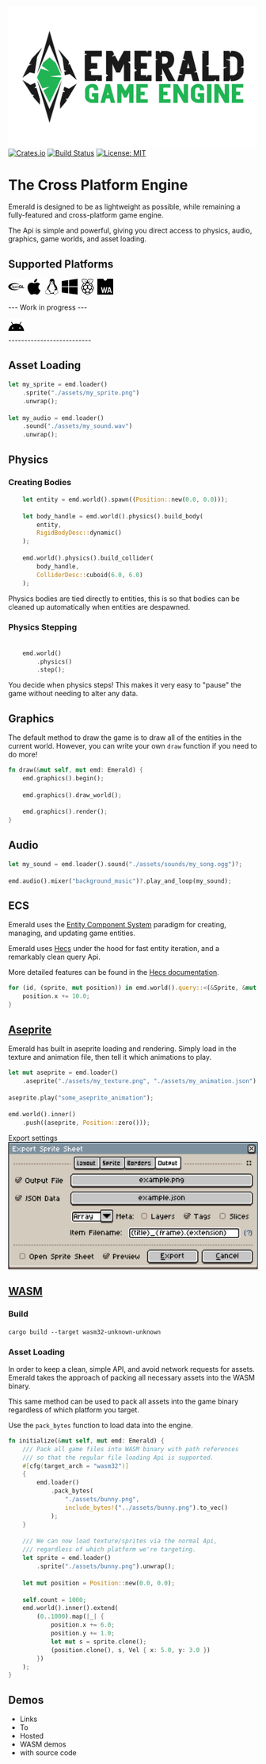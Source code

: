 ![Emerald](./banner_large.png)
[![Crates.io](https://img.shields.io/crates/v/emerald.svg)](https://crates.io/crates/emerald)
[![Build Status](https://travis-ci.com/Bombfuse/emerald.svg?branch=master)](https://travis-ci.com/Bombfuse/emerald)
[![License: MIT](https://img.shields.io/badge/License-MIT-green.svg)](https://opensource.org/licenses/MIT)

# The Cross Platform Engine

Emerald is designed to be as lightweight as possible, while remaining a fully-featured and cross-platform game engine.

The Api is simple and powerful, giving you direct access to physics, audio, graphics, game worlds, and asset loading.

## Supported Platforms
<div>
    <img alt="OpenGL" src="./assets/opengl.svg" width=32>
    <img alt="MacOS" src="./assets/apple.svg" width=32>
    <img alt="Linux" src="./assets/linux.svg" width=32>
    <img alt="Windows" src="./assets/windows.svg" width=32>
    <img alt="RaspberryPi" src="./assets/raspberrypi.svg" width=32>
    <img alt="HTML5" src="./assets/webassembly.svg" width=32>
</div>


--- Work in progress ---
<div>
    <img alt="Android" src="./assets/android.svg" width=32>
</div>
--------------------------



## Asset Loading
```rust
let my_sprite = emd.loader()
    .sprite("./assets/my_sprite.png")
    .unwrap();

let my_audio = emd.loader()
    .sound("./assets/my_sound.wav")
    .unwrap();
```


## Physics

### Creating Bodies
```rust
    let entity = emd.world().spawn((Position::new(0.0, 0.0)));

    let body_handle = emd.world().physics().build_body(
        entity,
        RigidBodyDesc::dynamic()
    );

    emd.world().physics().build_collider(
        body_handle,
        ColliderDesc::cuboid(6.0, 6.0)
    );
```

Physics bodies are tied directly to entities, this is so that bodies can be cleaned up automatically when entities are despawned.

### Physics Stepping

```rust

    emd.world()
        .physics()
        .step();
```

You decide when physics steps!
This makes it very easy to "pause" the game without needing to alter any data.

## Graphics

The default method to draw the game is to draw all of the entities in the current world. However, you can write your own `draw` function if you need to do more!

```rust
fn draw(&mut self, mut emd: Emerald) {
    emd.graphics().begin();

    emd.graphics().draw_world();

    emd.graphics().render();
}
```

## Audio
```rust
let my_sound = emd.loader().sound("./assets/sounds/my_song.ogg")?;

emd.audio().mixer("background_music")?.play_and_loop(my_sound);
```

## ECS

Emerald uses the [Entity Component System](https://en.wikipedia.org/wiki/Entity_component_system) paradigm for creating, managing, and updating game entities.

Emerald uses [Hecs](https://github.com/Ralith/hecs) under the hood for  fast entity iteration, and a remarkably clean query Api.

More detailed features can be found in the [Hecs documentation](https://docs.rs/hecs/).

```rust
for (id, (sprite, mut position)) in emd.world().query::<(&Sprite, &mut Position)>().iter() {
    position.x += 10.0;
}
```

## [Aseprite](https://www.aseprite.org/)

Emerald has built in aseprite loading and rendering. Simply load in the texture and animation file, then tell it which animations to play.

```rust
let mut aseprite = emd.loader()
    .aseprite("./assets/my_texture.png", "./assets/my_animation.json").unwrap();

aseprite.play("some_aseprite_animation");

emd.world().inner()
    .push((aseprite, Position::zero()));
```

Export settings
![Preferred export settings](./assets/aseprite_settings.png)



## [WASM](https://webassembly.org/)

### Build

`cargo build --target wasm32-unknown-unknown`

### Asset Loading

In order to keep a clean, simple API, and avoid network requests for assets. Emerald takes the approach of packing all necessary assets into the WASM binary.

This same method can be used to pack all assets into the game binary regardless of which platform you target.

Use the `pack_bytes` function to load data into the engine.

```rust
fn initialize(&mut self, mut emd: Emerald) {
    /// Pack all game files into WASM binary with path references
    /// so that the regular file loading Api is supported.
    #[cfg(target_arch = "wasm32")]
    {
        emd.loader()
            .pack_bytes(
                "./assets/bunny.png",
                include_bytes!("../assets/bunny.png").to_vec()
            );
    }

    /// We can now load texture/sprites via the normal Api,
    /// regardless of which platform we're targeting.
    let sprite = emd.loader()
        .sprite("./assets/bunny.png").unwrap();
    
    let mut position = Position::new(0.0, 0.0);

    self.count = 1000;
    emd.world().inner().extend(
        (0..1000).map(|_| {
            position.x += 6.0;
            position.y += 1.0;
            let mut s = sprite.clone();
            (position.clone(), s, Vel { x: 5.0, y: 3.0 })
        })
    );
}
```

## Demos
* Links
* To
* Hosted
* WASM demos
* with source code